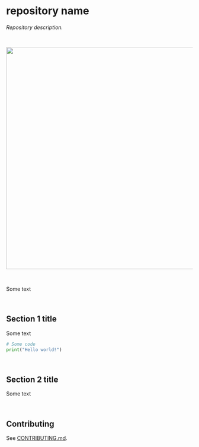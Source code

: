 # repository name

_Repository description._

<br>
<p align="center">
  <img width="600" src="https://upload.wikimedia.org/wikipedia/commons/e/ea/Flower-sample-MBS-10-3.jpg">
</p>
<br>

Some text

<br>

## Section 1 title

Some text

```python
# Some code
print("Hello world!")
```

<br>

## Section 2 title

Some text

<br>

## Contributing

See [CONTRIBUTING.md](.github/CONTRIBUTING.md).
